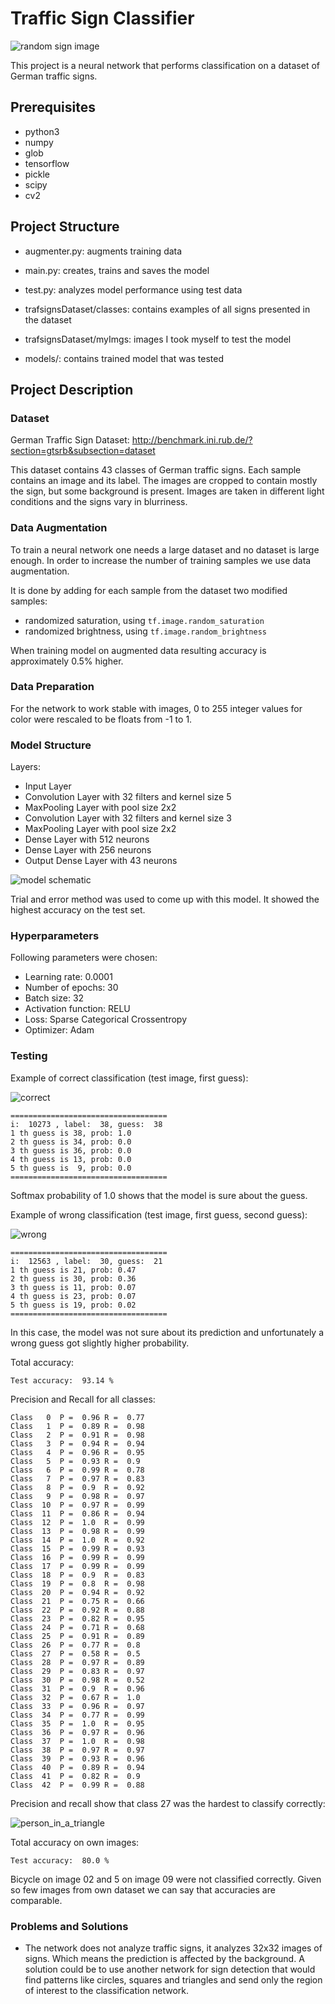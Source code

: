 # Traffic Sign Classifier

![random sign image][image0]

This project is a neural network that performs classification on a dataset of
German traffic signs.

[image0]: ./imgs/14.png
[image1]: ./imgs/CNN.png
[image2]: ./imgs/wrong.png
[image3]: ./imgs/correct.png
[image4]: ./imgs/27.png

## Prerequisites

* python3
* numpy
* glob
* tensorflow
* pickle
* scipy
* cv2

## Project Structure

* augmenter.py: augments training data
* main.py: creates, trains and saves the model
* test.py: analyzes model performance using test data

* trafsignsDataset/classes: contains examples of all signs presented in the dataset
* trafsignsDataset/myImgs: images I took myself to test the model
* models/: contains trained model that was tested

## Project Description

### Dataset

German Traffic Sign Dataset: http://benchmark.ini.rub.de/?section=gtsrb&subsection=dataset

This dataset contains 43 classes of German traffic signs. Each sample contains an image and its label.
The images are cropped to contain mostly the sign, but some background is present.
Images are taken in different light conditions and the signs vary in blurriness.

### Data Augmentation

To train a neural network one needs a large dataset and no dataset is large enough.
In order to increase the number of training samples we use data augmentation.

It is done by adding for each sample from the dataset two modified samples:
* randomized saturation, using `tf.image.random_saturation`
* randomized brightness, using `tf.image.random_brightness`

When training model on augmented data resulting accuracy is approximately 0.5% higher.

### Data Preparation

For the network to work stable with images, 0 to 255 integer values for color were
rescaled to be floats from -1 to 1.

### Model Structure

Layers:
* Input Layer
* Convolution Layer with 32 filters and kernel size 5
* MaxPooling Layer with pool size 2x2
* Convolution Layer with 32 filters and kernel size 3
* MaxPooling Layer with pool size 2x2
* Dense Layer with 512 neurons
* Dense Layer with 256 neurons
* Output Dense Layer with 43 neurons

![model schematic][image1]

Trial and error method was used to come up with this model.
It showed the highest accuracy on the test set.

### Hyperparameters

Following parameters were chosen:
* Learning rate: 0.0001
* Number of epochs: 30
* Batch size: 32
* Activation function: RELU
* Loss: Sparse Categorical Crossentropy
* Optimizer: Adam

### Testing

Example of correct classification (test image, first guess):

![correct][image3]

```
===================================
i:  10273 , label:  38, guess:  38
1 th guess is 38, prob: 1.0
2 th guess is 34, prob: 0.0
3 th guess is 36, prob: 0.0
4 th guess is 13, prob: 0.0
5 th guess is  9, prob: 0.0
===================================
```
Softmax probability of 1.0 shows that the model is sure about the guess.

Example of wrong classification (test image, first guess, second guess):

![wrong][image2]

```
===================================
i:  12563 , label:  30, guess:  21
1 th guess is 21, prob: 0.47
2 th guess is 30, prob: 0.36
3 th guess is 11, prob: 0.07
4 th guess is 23, prob: 0.07
5 th guess is 19, prob: 0.02
===================================
```
In this case, the model was not sure about its prediction
and unfortunately a wrong guess got slightly higher probability.

Total accuracy:
```
Test accuracy:  93.14 %
```

Precision and Recall for all classes:
```
Class   0  P =  0.96 R =  0.77
Class   1  P =  0.89 R =  0.98
Class   2  P =  0.91 R =  0.98
Class   3  P =  0.94 R =  0.94
Class   4  P =  0.96 R =  0.95
Class   5  P =  0.93 R =  0.9
Class   6  P =  0.99 R =  0.78
Class   7  P =  0.97 R =  0.83
Class   8  P =  0.9  R =  0.92
Class   9  P =  0.98 R =  0.97
Class  10  P =  0.97 R =  0.99
Class  11  P =  0.86 R =  0.94
Class  12  P =  1.0  R =  0.99
Class  13  P =  0.98 R =  0.99
Class  14  P =  1.0  R =  0.92
Class  15  P =  0.99 R =  0.93
Class  16  P =  0.99 R =  0.99
Class  17  P =  0.99 R =  0.99
Class  18  P =  0.9  R =  0.83
Class  19  P =  0.8  R =  0.98
Class  20  P =  0.94 R =  0.92
Class  21  P =  0.75 R =  0.66
Class  22  P =  0.92 R =  0.88
Class  23  P =  0.82 R =  0.95
Class  24  P =  0.71 R =  0.68
Class  25  P =  0.91 R =  0.89
Class  26  P =  0.77 R =  0.8
Class  27  P =  0.58 R =  0.5
Class  28  P =  0.97 R =  0.89
Class  29  P =  0.83 R =  0.97
Class  30  P =  0.98 R =  0.52
Class  31  P =  0.9  R =  0.96
Class  32  P =  0.67 R =  1.0
Class  33  P =  0.96 R =  0.97
Class  34  P =  0.77 R =  0.99
Class  35  P =  1.0  R =  0.95
Class  36  P =  0.97 R =  0.96
Class  37  P =  1.0  R =  0.98
Class  38  P =  0.97 R =  0.97
Class  39  P =  0.93 R =  0.96
Class  40  P =  0.89 R =  0.94
Class  41  P =  0.82 R =  0.9
Class  42  P =  0.99 R =  0.88
```
Precision and recall show that class 27 was the hardest to classify correctly:

![person_in_a_triangle][image4]

Total accuracy on own images:
```
Test accuracy:  80.0 %
```
Bicycle on image 02 and 5 on image 09 were not classified correctly.
Given so few images from own dataset we can say that accuracies are comparable.


### Problems and Solutions

* The network does not analyze traffic signs, it analyzes 32x32 images of signs.
Which means the prediction is affected by the background. A solution could be to use
another network for sign detection that would find patterns like circles, squares and
triangles and send only the region of interest to the classification network.